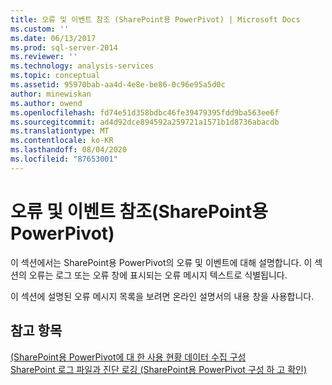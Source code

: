 ```yaml
---
title: 오류 및 이벤트 참조 (SharePoint용 PowerPivot) | Microsoft Docs
ms.custom: ''
ms.date: 06/13/2017
ms.prod: sql-server-2014
ms.reviewer: ''
ms.technology: analysis-services
ms.topic: conceptual
ms.assetid: 95970bab-aa4d-4e8e-be86-0c96e95a5d0c
author: minewiskan
ms.author: owend
ms.openlocfilehash: fd74e51d358bdbc46fe39479395fdd9ba563ee6f
ms.sourcegitcommit: ad4d92dce894592a259721a1571b1d8736abacdb
ms.translationtype: MT
ms.contentlocale: ko-KR
ms.lasthandoff: 08/04/2020
ms.locfileid: "87653001"
---
```

# <a name="errors-and-events-reference-powerpivot-for-sharepoint"></a>오류 및 이벤트 참조(SharePoint용 PowerPivot)
  이 섹션에서는 SharePoint용 PowerPivot의 오류 및 이벤트에 대해 설명합니다. 이 섹션의 오류는 로그 또는 오류 창에 표시되는 오류 메시지 텍스트로 식별됩니다.  
  
 이 섹션에 설명된 오류 메시지 목록을 보려면 온라인 설명서의 내용 창을 사용합니다.  
  
## <a name="see-also"></a>참고 항목  
 [&#40;SharePoint용 PowerPivot에 대 한 사용 현황 데이터 수집 구성](configure-usage-data-collection-for-power-pivot-for-sharepoint.md)   
 [SharePoint 로그 파일과 진단 로깅 &#40;SharePoint용 PowerPivot 구성 하 고 확인&#41;](configure-and-view-sharepoint-and-diagnostic-logging.md)  
  
  
